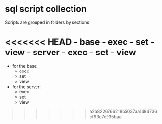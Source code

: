 # sql script collection
Scripts are grouped in folders by sections

<<<<<<< HEAD
    - base
        - exec
        - set
        - view
    - server
        - exec
        - set
        - view
=======
- for the base:
  - exec
  - set
  - view
- for the server:
  - exec
  - set
  - view
>>>>>>> a2a8226766218b5037aa1484736cf93c7e935baa

